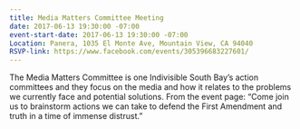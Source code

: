 ```yaml
---
title: Media Matters Committee Meeting
date: 2017-06-13 19:30:00 -07:00
event-start-date: 2017-06-13 19:30:00 -07:00
Location: Panera, 1035 El Monte Ave, Mountain View, CA 94040
RSVP-link: https://www.facebook.com/events/305396683227601/
---
```


The Media Matters Committee is one Indivisible South Bay’s action committees and they focus on the media and how it relates to the problems we currently face and potential solutions. From the event page: “Come join us to brainstorm actions we can take to defend the First Amendment and truth in a time of immense distrust.”
